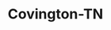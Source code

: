 ---
title: Covington-TN
slug: covington-tn
f_state:
- cms/state/tennessee.md
f_locations:
- cms/payday-loan/advance-america-2313.md
- cms/payday-loan/advance-america-3132.md
- cms/payday-loan/cash-depot-7026.md
- cms/payday-loan/cash-depot-7030.md
- cms/payday-loan/cash-depot-7057.md
- cms/payday-loan/cash-express-7300.md
- cms/payday-loan/cash-express-7336.md
- cms/payday-loan/cash-express-7337.md
- cms/payday-loan/cash-express-inc-7443.md
- cms/payday-loan/cash-n-dash-7975.md
- cms/payday-loan/cash-tyme-8907.md
- cms/payday-loan/cash-tyme-8927.md
- cms/payday-loan/financial-management-svcs-llc-18073.md
- cms/payday-loan/quick-cash-inc-25140.md
- cms/payday-loan/rent-a-center-25915.md
- cms/payday-loan/th-e-cash-connection-27282.md
- cms/payday-loan/title-cash-27788.md
- cms/payday-loan/volunteer-check-express-l-l-c-28610.md
- cms/payday-loan/volunteer-check-express-llc-28611.md
- cms/payday-loan/west-tenn-check-exch-title-28720.md
- cms/payday-loan/west-tennessee-check-exchange-title-loans-28721.md
updated-on: '2024-05-30T13:41:28.615Z'
created-on: '2024-05-30T13:41:28.615Z'
published-on: '2024-05-30T13:54:32.469Z'
f_city: Covington
layout: '[city].html'
tags: city
---